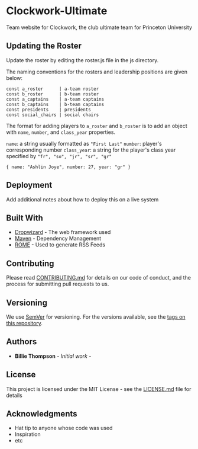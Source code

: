 # Clockwork-Ultimate
Team website for Clockwork, the club ultimate team for Princeton University

## Updating the Roster

Update the roster by editing the roster.js file in the js directory.

The naming conventions for the rosters and leadership positions are given below:

```
const a_roster      | a-team roster
const b_roster      | b-team roster
const a_captains    | a-team captains
const b_captains    | b-team captains
const presidents    | presidents
const social_chairs | social chairs
```

The format for adding players to ```a_roster``` and ```b_roster``` is to add an object with ```name```, ```number```, and ```class_year``` properties.

```name```: a string usually formatted as ```"First Last"```
```number```: player's corresponding number
```class_year```: a string for the player's class year specified by ```"fr", "so", "jr", "sr", "gr"```

```
{ name: "Ashlin Joye", number: 27, year: "gr" }
```

## Deployment

Add additional notes about how to deploy this on a live system

## Built With

* [Dropwizard](http://www.dropwizard.io/1.0.2/docs/) - The web framework used
* [Maven](https://maven.apache.org/) - Dependency Management
* [ROME](https://rometools.github.io/rome/) - Used to generate RSS Feeds

## Contributing

Please read [CONTRIBUTING.md](https://gist.github.com/PurpleBooth/b24679402957c63ec426) for details on our code of conduct, and the process for submitting pull requests to us.

## Versioning

We use [SemVer](http://semver.org/) for versioning. For the versions available, see the [tags on this repository](https://github.com/your/project/tags). 

## Authors

* **Billie Thompson** - *Initial work* -

## License

This project is licensed under the MIT License - see the [LICENSE.md](LICENSE.md) file for details

## Acknowledgments

* Hat tip to anyone whose code was used
* Inspiration
* etc
